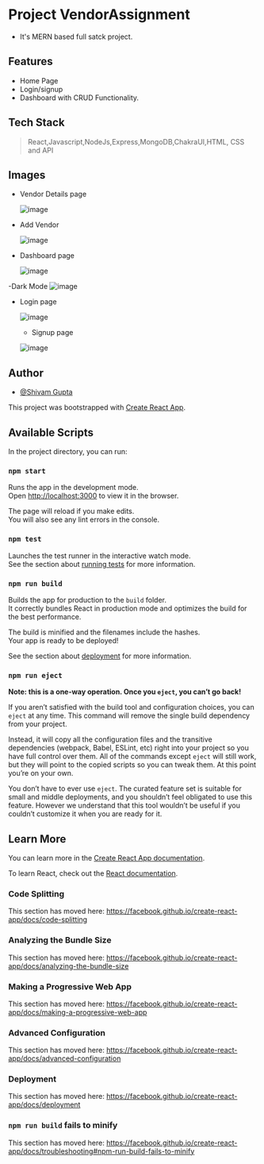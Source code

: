 # Project VendorAssignment

- It's MERN based full satck project.

## Features

- Home Page
- Login/signup
- Dashboard with CRUD Functionality.

## Tech Stack

> React,Javascript,NodeJs,Express,MongoDB,ChakraUI,HTML, CSS and API

## Images

- Vendor Details page

  ![image](https://github.com/shivamgupta8482/indegogoclone/blob/master/images/Homepage.png)

- Add Vendor

  ![image](<https://github.com/shivamgupta8482/VendorsAssignment/blob/main/Frontend/src/assets/WhatsApp%20Image%202024-03-21%20at%201.13.10%20AM%20(1).jpeg>)

- Dashboard page

  ![image](https://github.com/shivamgupta8482/VendorsAssignment/blob/main/Frontend/src/assets/WhatsApp%20Image%202024-03-21%20at%201.13.10%20AM.jpeg)

-Dark Mode
![image](https://github.com/shivamgupta8482/VendorsAssignment/blob/main/Frontend/src/assets/WhatsApp%20Image%202024-03-21%20at%201.13.11%20AM.jpeg)

- Login page

  ![image](<https://github.com/shivamgupta8482/VendorsAssignment/blob/main/Frontend/src/assets/WhatsApp%20Image%202024-03-21%20at%201.13.09%20AM%20(2).jpeg>)

  - Signup page

  ![image](<https://github.com/shivamgupta8482/VendorsAssignment/blob/main/Frontend/src/assets/WhatsApp%20Image%202024-03-21%20at%201.13.09%20AM%20(1).jpeg>)

## Author

- [@Shivam Gupta](https://github.com/shivamgupta8482)

This project was bootstrapped with [Create React App](https://github.com/facebook/create-react-app).

## Available Scripts

In the project directory, you can run:

### `npm start`

Runs the app in the development mode.<br />
Open [http://localhost:3000](http://localhost:3000) to view it in the browser.

The page will reload if you make edits.<br />
You will also see any lint errors in the console.

### `npm test`

Launches the test runner in the interactive watch mode.<br />
See the section about [running tests](https://facebook.github.io/create-react-app/docs/running-tests) for more information.

### `npm run build`

Builds the app for production to the `build` folder.<br />
It correctly bundles React in production mode and optimizes the build for the best performance.

The build is minified and the filenames include the hashes.<br />
Your app is ready to be deployed!

See the section about [deployment](https://facebook.github.io/create-react-app/docs/deployment) for more information.

### `npm run eject`

**Note: this is a one-way operation. Once you `eject`, you can’t go back!**

If you aren’t satisfied with the build tool and configuration choices, you can `eject` at any time. This command will remove the single build dependency from your project.

Instead, it will copy all the configuration files and the transitive dependencies (webpack, Babel, ESLint, etc) right into your project so you have full control over them. All of the commands except `eject` will still work, but they will point to the copied scripts so you can tweak them. At this point you’re on your own.

You don’t have to ever use `eject`. The curated feature set is suitable for small and middle deployments, and you shouldn’t feel obligated to use this feature. However we understand that this tool wouldn’t be useful if you couldn’t customize it when you are ready for it.

## Learn More

You can learn more in the [Create React App documentation](https://facebook.github.io/create-react-app/docs/getting-started).

To learn React, check out the [React documentation](https://reactjs.org/).

### Code Splitting

This section has moved here: https://facebook.github.io/create-react-app/docs/code-splitting

### Analyzing the Bundle Size

This section has moved here: https://facebook.github.io/create-react-app/docs/analyzing-the-bundle-size

### Making a Progressive Web App

This section has moved here: https://facebook.github.io/create-react-app/docs/making-a-progressive-web-app

### Advanced Configuration

This section has moved here: https://facebook.github.io/create-react-app/docs/advanced-configuration

### Deployment

This section has moved here: https://facebook.github.io/create-react-app/docs/deployment

### `npm run build` fails to minify

This section has moved here: https://facebook.github.io/create-react-app/docs/troubleshooting#npm-run-build-fails-to-minify
